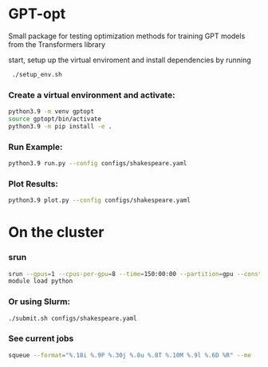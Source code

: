 # GPT-opt

Small package for testing optimization methods for training GPT models from the Transformers library

 start, setup up the virtual enviroment and install dependencies by running
```bash
 ./setup_env.sh
```

### Create a virtual environment and activate:
```bash
python3.9 -m venv gptopt
source gptopt/bin/activate
python3.9 -m pip install -e .
```

### Run Example:
```bash
python3.9 run.py --config configs/shakespeare.yaml
```

### Plot Results:
```bash
python3.9 plot.py --config configs/shakespeare.yaml
```

# On the cluster
### srun
```bash
srun --gpus=1 --cpus-per-gpu=8 --time=150:00:00 --partition=gpu --constraint=a100 --pty bash
module load python
```

### Or using Slurm:
```bash
./submit.sh configs/shakespeare.yaml
```

### See current jobs
```bash
squeue --format="%.18i %.9P %.30j %.8u %.8T %.10M %.9l %.6D %R" --me
```


